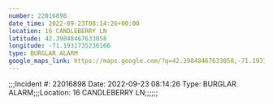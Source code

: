 ```yaml
---
number: 22016898
date_time: 2022-09-23T08:14:26+00:00
location: 16 CANDLEBERRY LN
latitude: 42.39848467633058
longitude: -71.1931735236166
type: BURGLAR ALARM
google_maps_link: https://maps.google.com/?q=42.39848467633058,-71.1931735236166
---
```


;;;Incident #: 22016898  Date: 2022-09-23 08:14:26   Type: BURGLAR ALARM;;;Location: 16 CANDLEBERRY LN;;;;;;
